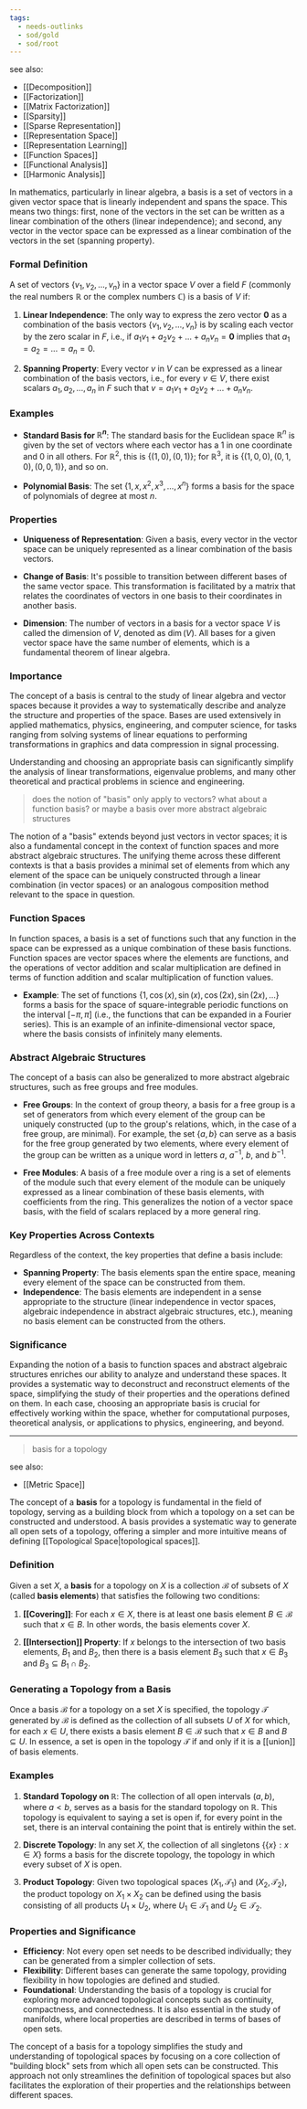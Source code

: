 ```yaml
---
tags:
  - needs-outlinks
  - sod/gold
  - sod/root
---
```

see also:
- [[Decomposition]]
- [[Factorization]]
- [[Matrix Factorization]]
- [[Sparsity]]
- [[Sparse Representation]]
- [[Representation Space]]
- [[Representation Learning]]
- [[Function Spaces]]
- [[Functional Analysis]]
- [[Harmonic Analysis]]

In mathematics, particularly in linear algebra, a basis is a set of vectors in a given vector space that is linearly independent and spans the space. This means two things: first, none of the vectors in the set can be written as a linear combination of the others (linear independence); and second, any vector in the vector space can be expressed as a linear combination of the vectors in the set (spanning property).

### Formal Definition

A set of vectors $\{v_1, v_2, ..., v_n\}$ in a vector space $V$ over a field $F$ (commonly the real numbers $\mathbb{R}$ or the complex numbers $\mathbb{C}$) is a basis of $V$ if:

1. **Linear Independence**: The only way to express the zero vector $\mathbf{0}$ as a combination of the basis vectors $\{v_1, v_2, ..., v_n\}$ is by scaling each vector by the zero scalar in $F$, i.e., if $a_1v_1 + a_2v_2 + ... + a_nv_n = \mathbf{0}$ implies that $a_1 = a_2 = ... = a_n = 0$.

2. **Spanning Property**: Every vector $v$ in $V$ can be expressed as a linear combination of the basis vectors, i.e., for every $v \in V$, there exist scalars $a_1, a_2, ..., a_n$ in $F$ such that $v = a_1v_1 + a_2v_2 + ... + a_nv_n$.

### Examples

- **Standard Basis for $\mathbb{R}^n$**: The standard basis for the Euclidean space $\mathbb{R}^n$ is given by the set of vectors where each vector has a $1$ in one coordinate and $0$ in all others. For $\mathbb{R}^2$, this is $\{(1, 0), (0, 1)\}$; for $\mathbb{R}^3$, it is $\{(1, 0, 0), (0, 1, 0), (0, 0, 1)\}$, and so on.

- **Polynomial Basis**: The set $\{1, x, x^2, x^3, ..., x^n\}$ forms a basis for the space of polynomials of degree at most $n$.

### Properties

- **Uniqueness of Representation**: Given a basis, every vector in the vector space can be uniquely represented as a linear combination of the basis vectors.

- **Change of Basis**: It's possible to transition between different bases of the same vector space. This transformation is facilitated by a matrix that relates the coordinates of vectors in one basis to their coordinates in another basis.

- **Dimension**: The number of vectors in a basis for a vector space $V$ is called the dimension of $V$, denoted as $\dim(V)$. All bases for a given vector space have the same number of elements, which is a fundamental theorem of linear algebra.

### Importance

The concept of a basis is central to the study of linear algebra and vector spaces because it provides a way to systematically describe and analyze the structure and properties of the space. Bases are used extensively in applied mathematics, physics, engineering, and computer science, for tasks ranging from solving systems of linear equations to performing transformations in graphics and data compression in signal processing.

Understanding and choosing an appropriate basis can significantly simplify the analysis of linear transformations, eigenvalue problems, and many other theoretical and practical problems in science and engineering.

>does the notion of "basis" only apply to vectors? what about a function basis? or maybe a basis over more abstract algebraic structures

The notion of a "basis" extends beyond just vectors in vector spaces; it is also a fundamental concept in the context of function spaces and more abstract algebraic structures. The unifying theme across these different contexts is that a basis provides a minimal set of elements from which any element of the space can be uniquely constructed through a linear combination (in vector spaces) or an analogous composition method relevant to the space in question.

### Function Spaces

In function spaces, a basis is a set of functions such that any function in the space can be expressed as a unique combination of these basis functions. Function spaces are vector spaces where the elements are functions, and the operations of vector addition and scalar multiplication are defined in terms of function addition and scalar multiplication of function values.

- **Example**: The set of functions $\{1, \cos(x), \sin(x), \cos(2x), \sin(2x), \ldots\}$ forms a basis for the space of square-integrable periodic functions on the interval $[-\pi, \pi]$ (i.e., the functions that can be expanded in a Fourier series). This is an example of an infinite-dimensional vector space, where the basis consists of infinitely many elements.

### Abstract Algebraic Structures

The concept of a basis can also be generalized to more abstract algebraic structures, such as free groups and free modules.

- **Free Groups**: In the context of group theory, a basis for a free group is a set of generators from which every element of the group can be uniquely constructed (up to the group's relations, which, in the case of a free group, are minimal). For example, the set $\{a, b\}$ can serve as a basis for the free group generated by two elements, where every element of the group can be written as a unique word in letters $a$, $a^{-1}$, $b$, and $b^{-1}$.

- **Free Modules**: A basis of a free module over a ring is a set of elements of the module such that every element of the module can be uniquely expressed as a linear combination of these basis elements, with coefficients from the ring. This generalizes the notion of a vector space basis, with the field of scalars replaced by a more general ring.

### Key Properties Across Contexts

Regardless of the context, the key properties that define a basis include:

- **Spanning Property**: The basis elements span the entire space, meaning every element of the space can be constructed from them.
- **Independence**: The basis elements are independent in a sense appropriate to the structure (linear independence in vector spaces, algebraic independence in abstract algebraic structures, etc.), meaning no basis element can be constructed from the others.

### Significance

Expanding the notion of a basis to function spaces and abstract algebraic structures enriches our ability to analyze and understand these spaces. It provides a systematic way to deconstruct and reconstruct elements of the space, simplifying the study of their properties and the operations defined on them. In each case, choosing an appropriate basis is crucial for effectively working within the space, whether for computational purposes, theoretical analysis, or applications to physics, engineering, and beyond.

---

> basis for a topology

see also:
- [[Metric Space]]

The concept of a **basis** for a topology is fundamental in the field of topology, serving as a building block from which a topology on a set can be constructed and understood. A basis provides a systematic way to generate all open sets of a topology, offering a simpler and more intuitive means of defining [[Topological Space|topological spaces]].

### Definition

Given a set $X$, a **basis** for a topology on $X$ is a collection $\mathcal{B}$ of subsets of $X$ (called **basis elements**) that satisfies the following two conditions:

1. **[[Covering]]**: For each $x \in X$, there is at least one basis element $B \in \mathcal{B}$ such that $x \in B$. In other words, the basis elements cover $X$.

2. **[[Intersection]] Property**: If $x$ belongs to the intersection of two basis elements, $B_1$ and $B_2$, then there is a basis element $B_3$ such that $x \in B_3$ and $B_3 \subseteq B_1 \cap B_2$.

### Generating a Topology from a Basis

Once a basis $\mathcal{B}$ for a topology on a set $X$ is specified, the topology $\mathcal{T}$ generated by $\mathcal{B}$ is defined as the collection of all subsets $U$ of $X$ for which, for each $x \in U$, there exists a basis element $B \in \mathcal{B}$ such that $x \in B$ and $B \subseteq U$. In essence, a set is open in the topology $\mathcal{T}$ if and only if it is a [[union]] of basis elements.

### Examples

1. **Standard Topology on $\mathbb{R}$**: The collection of all open intervals $(a, b)$, where $a < b$, serves as a basis for the standard topology on $\mathbb{R}$. This topology is equivalent to saying a set is open if, for every point in the set, there is an interval containing the point that is entirely within the set.

2. **Discrete Topology**: In any set $X$, the collection of all singletons $\{\{x\} : x \in X\}$ forms a basis for the discrete topology, the topology in which every subset of $X$ is open.

3. **Product Topology**: Given two topological spaces $(X_1, \mathcal{T}_1)$ and $(X_2, \mathcal{T}_2)$, the product topology on $X_1 \times X_2$ can be defined using the basis consisting of all products $U_1 \times U_2$, where $U_1 \in \mathcal{T}_1$ and $U_2 \in \mathcal{T}_2$.

### Properties and Significance

- **Efficiency**: Not every open set needs to be described individually; they can be generated from a simpler collection of sets.
- **Flexibility**: Different bases can generate the same topology, providing flexibility in how topologies are defined and studied.
- **Foundational**: Understanding the basis of a topology is crucial for exploring more advanced topological concepts such as continuity, compactness, and connectedness. It is also essential in the study of manifolds, where local properties are described in terms of bases of open sets.

The concept of a basis for a topology simplifies the study and understanding of topological spaces by focusing on a core collection of "building block" sets from which all open sets can be constructed. This approach not only streamlines the definition of topological spaces but also facilitates the exploration of their properties and the relationships between different spaces.